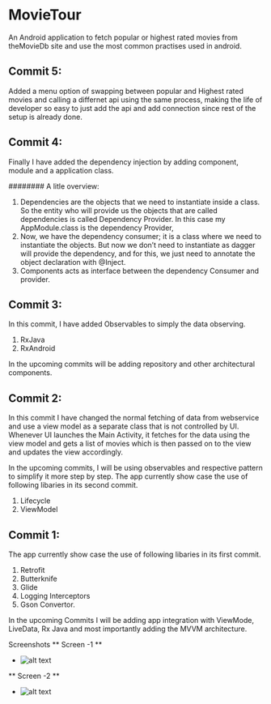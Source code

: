 # MovieTour
An Android application to fetch popular or highest rated movies from theMovieDb site and use the most common practises used in android.

Commit 5:
-----------
Added a menu option of swapping between popular and Highest rated movies and calling a differnet api using the same process,
making the life of developer so easy to just add the api and add connection since rest of the setup is already done.

Commit 4:
-------------

Finally I have added the dependency injection by adding component, module and a application class.

######## A litle overview:
1. Dependencies are the objects that we need to instantiate inside a class. So the entity who will provide us the objects that are called dependencies is called Dependency Provider.
In this case my AppModule.class is the dependency Provider,
2. Now, we have the dependency consumer; it is a class where we need to instantiate the objects. But now we don’t need to instantiate as dagger will provide the dependency, and for this, we just need to annotate the object declaration with @Inject.
3. Components acts as interface between the dependency Consumer and provider.

Commit 3:
------------
In this commit, I have added Observables to simply the data observing.
1) RxJava
2) RxAndroid

In the upcoming commits will be adding repository and other architectural components.

Commit 2:
-----------
In this commit I have changed the normal fetching of data from webservice and use a view model as a separate class that is not controlled by UI.
Whenever UI launches the Main Activity, it fetches for the data using the view model and gets a list of movies which is then passed on to the view and updates the view accordingly.

In the upcoming commits, I will be using observables and respective pattern to simplify it more step by step.
The app currently show case the use of following libaries in its second commit.
1) Lifecycle
2) ViewModel

Commit 1:
----------
The app currently show case the use of following libaries in its first commit.
1) Retrofit
2) Butterknife
3) Glide
4) Logging Interceptors
5) Gson Convertor.

In the upcoming Commits I will be adding app integration with ViewMode, LiveData, Rx Java and most importantly adding the MVVM architecture.

Screenshots
** Screen -1 **

- ![alt text](https://github.com/Hiten1984/MovieTour/tree/master/screenshots/screenshots1.png)


** Screen -2 **
- ![alt text](https://github.com/Hiten1984/MovieTour/tree/master/screenshots/screenshots2.png)
